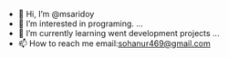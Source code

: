 - 👋 Hi, I’m @msaridoy
- 👀 I’m interested in programing.  ...
- 🌱 I’m currently learning  went development projects ...
- 📫 How to reach me email:sohanur469@gmail.com

<!---
msaridoy/msaridoy is a ✨ special ✨ repository because its `README.md` (this file) appears on your GitHub profile.
You can click the Preview link to take a look at your changes.
--->
